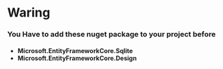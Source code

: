 <h1>Waring</h1>

<h3>You Have to add these nuget package to your project before</h3>

<h4>
	<ul>
		<li>Microsoft.EntityFrameworkCore.Sqlite</li>
		<li>Microsoft.EntityFrameworkCore.Design</li>
	</ul>
</h4>
